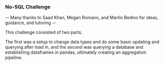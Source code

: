 ### No-SQL Challenge

-- Many thanks to Saad Khan, Megan Romano, and Martin Bedino for ideas, guidance, and tutoring --

This challenge consisted of two parts.

The first was a setup to change data types and do some basic updating and querying after load in, and the second was querying a database and establishing dataframes in pandas, ultimately creating an aggregation pipeline.
